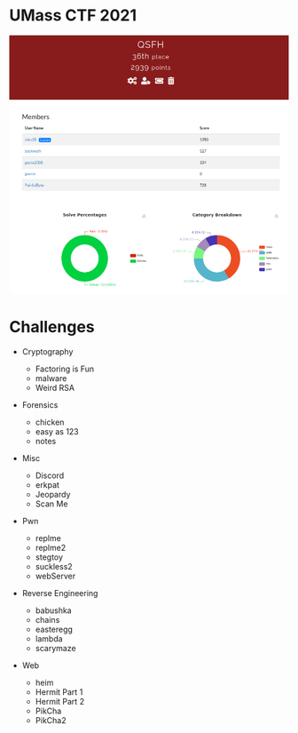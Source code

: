 # UMass CTF 2021
![rank](ranking.png)

# Challenges

- Cryptography
  - Factoring is Fun
  - malware
  - Weird RSA

- Forensics
  - chicken
  - easy as 123
  - notes

- Misc
  - Discord
  - erkpat
  - Jeopardy
  - Scan Me

- Pwn
  - replme
  - replme2
  - stegtoy
  - suckless2
  - webServer

- Reverse Engineering
  - babushka
  - chains
  - easteregg
  - lambda
  - scarymaze

- Web
  - heim
  - Hermit Part 1
  - Hermit Part 2
  - PikCha
  - PikCha2
